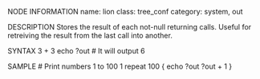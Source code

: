 NODE INFORMATION
    name: lion
    class: tree_conf
    category: system, out

DESCRIPTION
    Stores the result of each not-null returning calls.
    Useful for retreiving the result from the last call into another.

SYNTAX
    3 + 3
    echo ?out     # It will output 6


SAMPLE
    # Print numbers 1 to 100
    1
    repeat 100 {
        echo ?out
        ?out + 1
    }